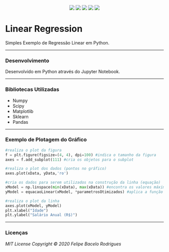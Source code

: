 <p align="center">
<a href= "https://img.shields.io/github/repo-size/felipebacelo/LinearRegression?style=for-the-badge"><img src="https://img.shields.io/github/repo-size/felipebacelo/LinearRegression?style=for-the-badge"/></a>
<a href= "https://img.shields.io/github/languages/count/felipebacelo/LinearRegression?style=for-the-badge"><img src="https://img.shields.io/github/languages/count/felipebacelo/LinearRegression?style=for-the-badge"/></a>
<a href= "https://img.shields.io/github/forks/felipebacelo/LinearRegression?style=for-the-badge"><img src="https://img.shields.io/github/forks/felipebacelo/LinearRegression?style=for-the-badge"/></a>
<a href= "https://img.shields.io/bitbucket/pr-raw/felipebacelo/LinearRegression?style=for-the-badge"><img src="https://img.shields.io/bitbucket/pr-raw/felipebacelo/LinearRegression?style=for-the-badge"/></a>
<a href= "https://img.shields.io/bitbucket/issues/felipebacelo/LinearRegression?style=for-the-badge"><img src="https://img.shields.io/bitbucket/issues/felipebacelo/LinearRegression?style=for-the-badge"/></a>
</p>

# Linear Regression
Simples Exemplo de Regressão Linear em Python.

***

### Desenvolvimento

Desenvolvido em Python através do Jupyter Notebook.

***

### Bibliotecas Utilizadas

* Numpy
* Scipy
* Matplotlib
* Sklearn
* Pandas

***

### Exemplo de Plotagem do Gráfico

```python
#realiza o plot da figura
f = plt.figure(figsize=(4, 4), dpi=100) #indica o tamanho da figura
axes = f.add_subplot(111) #cria os objetos para o subplot

#realiza o plot dos dados (pontos no gráfico)
axes.plot(xData, yData,'ro')

#cria os dados para serem utilizados na construção da linha (equação) 
xModel = np.linspace(min(xData), max(xData)) #encontra os valores máximos e mínimos da linha
yModel = equacaoLinear(xModel, *parametrosOtimizados) #aplica a função com os parâmetros obtidos

#realiza o plot da linha
axes.plot(xModel, yModel)
plt.xlabel("Idade")
plt.ylabel("Salário Anual (R$)")
```
***
### Licenças

_MIT License_
_Copyright   ©   2020 Felipe Bacelo Rodrigues_
